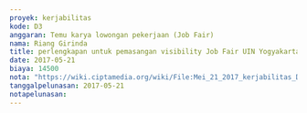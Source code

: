 ```yaml
---
proyek: kerjabilitas
kode: D3
anggaran: Temu karya lowongan pekerjaan (Job Fair)
nama: Riang Girinda
title: perlengkapan untuk pemasangan visibility Job Fair UIN Yogyakarta
date: 2017-05-21
biaya: 14500
nota: "https://wiki.ciptamedia.org/wiki/File:Mei_21_2017_kerjabilitas_D3_ATK_ginda937.jpg"
tanggalpelunasan: 2017-05-21
notapelunasan:
---
```

